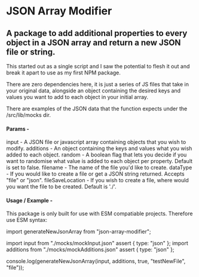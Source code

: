 # JSON Array Modifier

## A package to add additional properties to every object in a JSON array and return a new JSON file or string.

This started out as a single script and I saw the potential to flesh it out and break it apart to use as my first NPM package.

There are zero dependencies here, it is just a series of JS files that take in your original data, alongside an object containing the desired keys and values you want to add to each object in your initial array.

There are examples of the JSON data that the function expects under the /src/lib/mocks dir.

#### Params -

input - A JSON file or javascript array containing objects that you wish to modify.
additions - An object containing the keys and values what you wish added to each object.
random - A boolean flag that lets you decide if you want to randomise what value is added to each object per property. Default is set to false.
filename - The name of the file you'd like to create.
dataType - If you would like to create a file or get a JSON string returned. Accepts "file" or "json".
fileSaveLocation - If you wish to create a file, where would you want the file to be created. Default is './'.

#### Usage / Example -

This package is only built for use with ESM compatiable projects. Therefore use ESM syntax:<br>

import generateNewJsonArray from "json-array-modifier";

import input from "./mocks/mockInput.json" assert { type: "json" };
import additions from "./mocks/mockAdditions.json" assert { type: "json" };

console.log(generateNewJsonArray(input, additions, true, "testNewFile", "file"));
